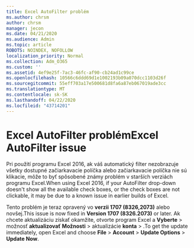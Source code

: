 ```yaml
---
title: Excel AutoFilter problém
ms.author: chrsm
author: chrsm
manager: jecon
ms.date: 04/21/2020
ms.audience: Admin
ms.topic: article
ROBOTS: NOINDEX, NOFOLLOW
localization_priority: Normal
ms.collection: Adm_O365
ms.custom: ''
ms.assetid: 4ef9e25f-7ac3-46fc-af90-cb24ad1c99ce
ms.openlocfilehash: 10566c6ddd69d1e1002193b09a070dcc1103d26f
ms.sourcegitcommit: 55eff703a17e500681d8fa6a87eb067019ade3cc
ms.translationtype: MT
ms.contentlocale: sk-SK
ms.lasthandoff: 04/22/2020
ms.locfileid: "43714201"
---
```

# <a name="excel-autofilter-issue"></a><span data-ttu-id="f53c0-102">Excel AutoFilter problém</span><span class="sxs-lookup"><span data-stu-id="f53c0-102">Excel AutoFilter issue</span></span>

<span data-ttu-id="f53c0-103">Pri použití programu Excel 2016, ak váš automatický filter nezobrazuje všetky dostupné začiarkavacie políčka alebo začiarkavacie políčka nie sú klikacie, môže to byť spôsobené známy problém v starších verziách programu Excel.</span><span class="sxs-lookup"><span data-stu-id="f53c0-103">When using Excel 2016, if your AutoFilter drop-down doesn't show all the available check boxes, or the check boxes are not clickable, it may be due to a known issue in earlier builds of Excel.</span></span> 
  
<span data-ttu-id="f53c0-104">Tento problém je teraz opravený vo **verzii 1707 (8326,2073)** alebo novšej.</span><span class="sxs-lookup"><span data-stu-id="f53c0-104">This issue is now fixed in **Version 1707 (8326.2073)** or later.</span></span> <span data-ttu-id="f53c0-105">Ak chcete aktualizáciu získať okamžite, otvorte program Excel a **Vyberte** \> možnosť **aktualizovať** **Možnosti** \> aktualizácie **konta** \> .</span><span class="sxs-lookup"><span data-stu-id="f53c0-105">To get the update immediately, open Excel and choose **File** \> **Account** \> **Update Options** \> **Update Now**.</span></span>
  


